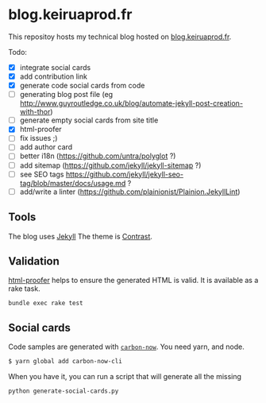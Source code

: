 # blog.keiruaprod.fr

This repositoy hosts my technical blog hosted on [blog.keiruaprod.fr](blog.keiruaprod.fr).

Todo:

 - [x] integrate social cards
 - [x] add contribution link
 - [x] generate code social cards from code
 - [ ] generating blog post file (eg http://www.guyroutledge.co.uk/blog/automate-jekyll-post-creation-with-thor)
 - [ ] generate empty social cards from site title
 - [x] html-proofer
  - [ ] fix issues ;)
 - [ ] add author card
 - [ ] better i18n (https://github.com/untra/polyglot ?)
 - [ ] add sitemap (https://github.com/jekyll/jekyll-sitemap ?)
 - [ ] see SEO tags https://github.com/jekyll/jekyll-seo-tag/blob/master/docs/usage.md ?
 - [ ] add/write a linter (https://github.com/plainionist/Plainion.JekyllLint)

## Tools

The blog uses [Jekyll](https://jekyllrb.com/)
The theme is [Contrast](https://github.com/niklasbuschmann/contrast-demo).

## Validation

[html-proofer](https://github.com/gjtorikian/html-proofer) helps to ensure the generated HTML is valid. It is available as a rake task.

```
bundle exec rake test
```

## Social cards

Code samples are generated with [`carbon-now`](https://github.com/mixn/carbon-now-cli). You need yarn, and node.

```bash
$ yarn global add carbon-now-cli
```

When you have it, you can run a script that will generate all the missing

```bash
python generate-social-cards.py
```